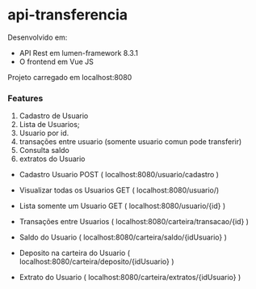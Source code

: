 # api-transferencia
 
Desenvolvido em:
- API Rest em lumen-framework 8.3.1
- O frontend em Vue JS

Projeto carregado em localhost:8080

### Features

1) Cadastro de Usuario
2) Lista de Usuarios;
3) Usuario por id.
4) transações entre usuario (somente usuario comun pode transferir)
5) Consulta saldo
6) extratos do Usuario


- Cadastro Usuario POST ( localhost:8080/usuario/cadastro )

- Visualizar todas os Usuarios GET ( localhost:8080/usuario/)

- Lista somente um Usuario GET ( localhost:8080/usuario/{id} )
    
- Transações entre Usuarios ( localhost:8080/carteira/transacao/{id} )
    
- Saldo do Usuario ( localhost:8080/carteira/saldo/{idUsuario} )
    
- Deposito na carteira do Usuario ( localhost:8080/carteira/deposito/{idUsuario} )

- Extrato do Usuario ( localhost:8080/carteira/extratos/{idUsuario} )

